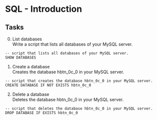# SQL - Introduction

## Tasks

0. List databases<br>
Write a script that lists all databases of your MySQL server.
```
-- script that lists all databases of your MySQL server.
SHOW DATABASES
```

1. Create a database<br>
Creates the database hbtn_0c_0 in your MySQL server.
```
-- script that creates the database hbtn_0c_0 in your MySQL server.
CREATE DATABASE IF NOT EXISTS hbtn_0c_0
```

2. Delete a database<br>
Deletes the database hbtn_0c_0 in your MySQL server.
```
-- script that deletes the database hbtn_0c_0 in your MySQL server.
DROP DATABASE IF EXISTS hbtn_0c_0
```
